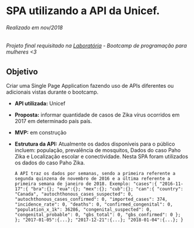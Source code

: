 # SPA utilizando a API da Unicef.
###### Realizado em nov/2018
###### Projeto final requisitado na [Laboratória](https://www.laboratoria.la/br) - Bootcamp de programação para mulheres <3

## Objetivo
Criar uma Single Page Application fazendo uso de APIs diferentes ou adicionais vistas durante o bootcamp. 
  * **API utilizada:** Unicef
  * **Proposta:** informar quantidade de casos de Zika vírus ocorridos em 2017 em determinado país país.
  * **MVP:** em construção
  * **Estrutura da API:**
    Atualmente os dados disponíveis para o público incluem: população, prevalência de mosquitos, Dados do caso Paho Zika e Localização escolar e conectividade. Nesta SPA foram utilizados os dados do caso Paho Zika.
    
    `A API traz os dados por semanas, sendo a primeira referente a segunda quinzena de novembro de 2016 e a última referente a primeira semana de janeiro de 2018.
    Exemplo:
    "cases":{
      "2016-11-17":{
        "bra":{};
        "eua":{};
        "mex":{};
        "cub":{};
        "can":{
            "country": "Canada",
            "autochthonous_cases_suspected": 0,
            "autochthonous_cases_confirmed": 0,
            "imported_cases": 374,
            "incidence_rate": 0,
            "deaths": 0,
            "confirmed_congenital": 0,
            "population_x_1k": 36286,
            "congenital_suspected": 0,
            "congenital_probable": 0,
            "gbs_total": 0,
            "gbs_confirmed": 0
        };  
      };
      "2017-01-05":{...};
      "2017-12-21":{...};
      "2018-01-04":{...};
    }`

